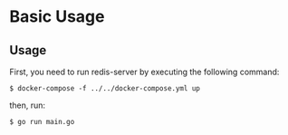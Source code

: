 # Basic Usage

## Usage

First, you need to run redis-server by executing the following command:

```
$ docker-compose -f ../../docker-compose.yml up
```

then, run:

```
$ go run main.go
```
